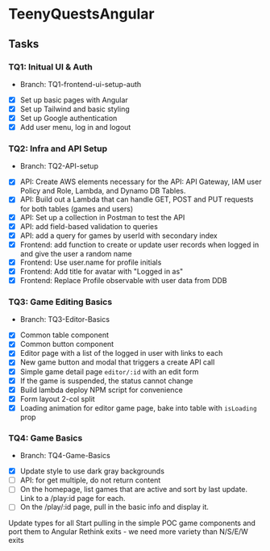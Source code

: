 # TeenyQuestsAngular

## Tasks

### TQ1: Initual UI & Auth

- Branch: TQ1-frontend-ui-setup-auth
- [x] Set up basic pages with Angular
- [x] Set up Tailwind and basic styling
- [x] Set up Google authentication
- [x] Add user menu, log in and logout

### TQ2: Infra and API Setup

- Branch: TQ2-API-setup
- [x] API: Create AWS elements necessary for the API: API Gateway, IAM user Policy and Role, Lambda, and Dynamo DB Tables.
- [x] API: Build out a Lambda that can handle GET, POST and PUT requests for both tables (games and users)
- [x] API: Set up a collection in Postman to test the API
- [x] API: add field-based validation to queries
- [x] API: add a query for games by userId with secondary index
- [x] Frontend: add function to create or update user records when logged in and give the user a random name
- [x] Frontend: Use user.name for profile initials
- [x] Frontend: Add title for avatar with "Logged in as"
- [x] Frontend: Replace Profile observable with user data from DDB

### TQ3: Game Editing Basics

- Branch: TQ3-Editor-Basics
- [x] Common table component
- [x] Common button component
- [x] Editor page with a list of the logged in user with links to each
- [x] New game button and modal that triggers a create API call
- [x] Simple game detail page `editor/:id` with an edit form
- [x] If the game is suspended, the status cannot change
- [x] Build lambda deploy NPM script for convenience
- [x] Form layout 2-col split
- [x] Loading animation for editor game page, bake into table with `isLoading` prop

### TQ4: Game Basics

- Branch: TQ4-Game-Basics
- [x] Update style to use dark gray backgrounds
- [ ] API: for get multiple, do not return content
- [ ] On the homepage, list games that are active and sort by last update. Link to a /play:id page for each.
- [ ] On the /play/:id page, pull in the basic info and display it.

Update types for all
Start pulling in the simple POC game components and port them to Angular
Rethink exits - we need more variety than N/S/E/W exits
